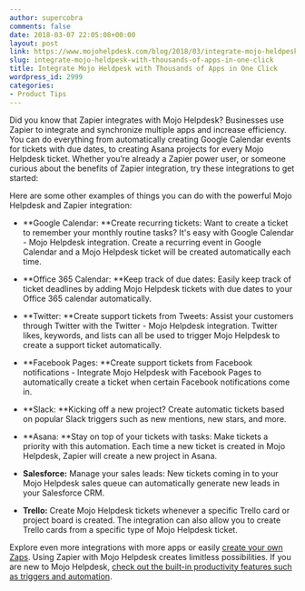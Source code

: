 ```yaml
---
author: supercobra
comments: false
date: 2018-03-07 22:05:08+00:00
layout: post
link: https://www.mojohelpdesk.com/blog/2018/03/integrate-mojo-heldpesk-with-thousands-of-apps-in-one-click/
slug: integrate-mojo-heldpesk-with-thousands-of-apps-in-one-click
title: Integrate Mojo Heldpesk with Thousands of Apps in One Click
wordpress_id: 2999
categories:
- Product Tips
---
```


Did you know that Zapier integrates with Mojo Helpdesk? Businesses use Zapier to integrate and synchronize multiple apps and increase efficiency. You can do everything from automatically creating Google Calendar events for tickets with due dates, to creating Asana projects for every Mojo Helpdesk ticket. Whether you’re already a Zapier power user, or someone curious about the benefits of Zapier integration, try these integrations to get started:



Here are some other examples of things you can do with the powerful Mojo Helpdesk and Zapier integration:



 	
  * **Google Calendar: **Create recurring tickets: Want to create a ticket to remember your monthly routine tasks? It's easy with Google Calendar - Mojo Helpdesk integration. Create a recurring event in Google Calendar and a Mojo Helpdesk ticket will be created automatically each time. 

 	
  * **Office 365 Calendar: **Keep track of due dates: Easily keep track of ticket deadlines by adding Mojo Helpdesk tickets with due dates to your Office 365 calendar automatically.

 	
  * **Twitter: **Create support tickets from Tweets: Assist your customers through Twitter with the Twitter - Mojo Helpdesk integration. Twitter likes, keywords, and lists can all be used to trigger Mojo Helpdesk to create a support ticket automatically.

 	
  * **Facebook Pages: **Create support tickets from Facebook notifications - Integrate Mojo Helpdesk with Facebook Pages to automatically create a ticket when certain Facebook notifications come in.

 	
  * **Slack: **Kicking off a new project? Create automatic tickets based on popular Slack triggers such as new mentions, new stars, and more.

 	
  * **Asana: **Stay on top of your tickets with tasks: Make tickets a priority with this automation. Each time a new ticket is created in Mojo Helpdesk, Zapier will create a new project in Asana.

 	
  * **Salesforce:** Manage your sales leads: New tickets coming in to your Mojo Helpdesk sales queue can automatically generate new leads in your Salesforce CRM.

 	
  * **Trello:** Create Mojo Helpdesk tickets whenever a specific Trello card or project board is created. The integration can also allow you to create Trello cards from a specific type of Mojo Helpdesk ticket. 


Explore even more integrations with more apps or easily [create your own Zaps](https://zapier.com/apps/mojo-helpdesk/integrations). Using Zapier with Mojo Helpdesk creates limitless possibilities. If you are new to Mojo Helpdesk, [check out the built-in productivity features such as triggers and automation](https://www.mojohelpdesk.com/features/#productivity).  
